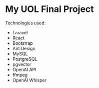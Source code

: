 My UOL Final Project
=================

Technologies used:

- Laravel
- React
- Bootstrap
- Ant Design
- MySQL
- PostgreSQL
- pgvector
- OpenAI API
- ffmpeg
- OpenAI Whisper
